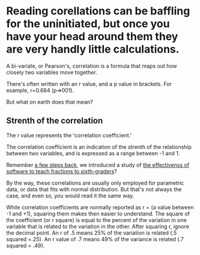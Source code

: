 # Reading corellations can be baffling for the uninitiated, but once you have your head around them they are very handly little calculations.

A bi-variate, or Pearson's, correlation is a formula that maps out how closely two variables move together.   

There's often written with an r value, and a p value in brackets.  For example, r=0.684 (p=>001).

But what on earth does that mean?

## Strenth of the correlation

The r value represents the 'correlation coefficient.'

The correlation coefficient is an indication of the strenth of the relationship between two variables, and is expressed as a range between -1 and 1.  

Remember [a few steps back](link), we introduced a study of [the effectivenss of software to teach fractions to sixth-graders](http://scholarcommons.usf.edu/cgi/viewcontent.cgi?article=1129&context=numeracy)?





By the way, these correlations are usually only employed for parametric data, or data that fits with normal distribution.  But that's not always the case, and even so, you would read it the same way.



While correlation coefficients are normally reported as r = (a value between -1 and +1), squaring them makes then easier to understand. The square of the coefficient (or r square) is equal to the percent of the variation in one variable that is related to the variation in the other. After squaring r, ignore the decimal point. An r of .5 means 25% of the variation is related (.5 squared =.25). An r value of .7 means 49% of the variance is related (.7 squared = .49).

